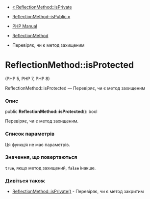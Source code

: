 - [« ReflectionMethod::isPrivate](reflectionmethod.isprivate.md)
- [ReflectionMethod::isPublic »](reflectionmethod.ispublic.md)

- [PHP Manual](index.md)
- [ReflectionMethod](class.reflectionmethod.md)
- Перевіряє, чи є метод захищеним

# ReflectionMethod::isProtected

(PHP 5, PHP 7, PHP 8)

ReflectionMethod::isProtected — Перевіряє, чи є метод захищеним

### Опис

public **ReflectionMethod::isProtected**(): bool

Перевіряє, чи є метод захищеним.

### Список параметрів

Ця функція не має параметрів.

### Значення, що повертаються

**`true`**, якщо метод захищений, **`false`** інакше.

### Дивіться також

- [ReflectionMethod::isPrivate()](reflectionmethod.isprivate.md) -
Перевіряє, чи є метод закритим
